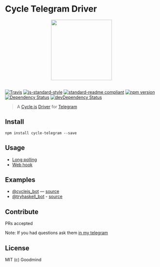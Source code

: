 # Cycle Telegram Driver

<div align="center">
  <img src="https://upload.wikimedia.org/wikipedia/commons/thumb/8/82/Telegram_logo.svg/240px-Telegram_logo.svg.png" width="200">
  <br>
  <br>
</div>

[![Travis](https://img.shields.io/travis/goodmind/cycle-telegram.svg?style=flat-square)](https://travis-ci.org/goodmind/cycle-telegram)
[![js-standard-style](https://img.shields.io/badge/code%20style-standard-brightgreen.svg?style=flat-square)](http://standardjs.com/)
[![standard-readme compliant](https://img.shields.io/badge/standard--readme-OK-green.svg?style=flat-square)](https://github.com/RichardLitt/standard-readme)
[![npm version](https://img.shields.io/npm/v/cycle-telegram.svg?style=flat-square)](https://badge.fury.io/js/cycle-telegram)
[![Dependency Status](https://img.shields.io/david/goodmind/cycle-telegram.svg?style=flat-square)](https://david-dm.org/goodmind/cycle-telegram)
[![devDependency Status](https://img.shields.io/david/dev/goodmind/cycle-telegram.svg?style=flat-square)](https://david-dm.org/goodmind/cycle-telegram#info=devDependencies)

> A  [Cycle.js](http://cycle.js.org) [Driver](http://cycle.js.org/drivers.html) for [Telegram](https://telegram.org/)

## Install
```
npm install cycle-telegram --save
```

## Usage

* [Long polling](https://github.com/goodmind/cycle-telegram/blob/master/example/index.js)
* [Web hook](https://github.com/goodmind/cycle-telegram/blob/master/example/index-webhook.js)

## Examples

* [@cyclejs_bot](https://telegram.me/cyclejs_bot) — [source](https://github.com/goodmind/cycle-telegram-bot)
* [@tryhaskell_bot](https://telegram.me/tryhaskell_bot) - [source](https://github.com/goodmind/tryhaskell-bot)

## Contribute

PRs accepted

Note: If you had questions ask them [in my telegram](https://telegram.me/goodmind)

## License

MIT (c) Goodmind
